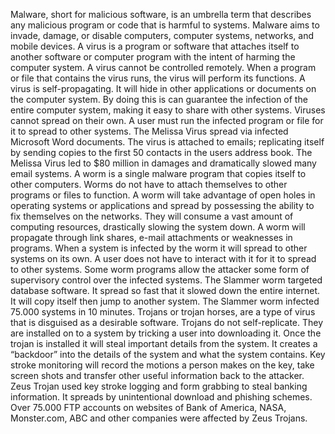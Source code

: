 Malware, short for malicious software, is an umbrella term that describes any malicious program or code that is harmful to systems.  Malware aims to invade, damage, or disable computers, computer systems, networks, and mobile devices.
A virus is a program or software that attaches itself to another software or computer program with the intent of harming the computer system.  A virus cannot be controlled remotely.  When a program or file that contains the virus runs, the virus will perform its functions.  A virus is self-propagating.  It will hide in other applications or documents on the computer system.  By doing this is can guarantee the infection of the entire computer system, making it easy to share with other systems.  Viruses cannot spread on their own.  A user must run the infected program or file for it to spread to other systems. The Melissa Virus spread via infected Microsoft Word documents.  The virus is attached to emails; replicating itself by sending copies to the first 50 contacts in the users address book.  The Melissa Virus led to $80 million in damages and dramatically slowed many email systems.
A worm is a single malware program that copies itself to other computers.  Worms do not have to attach themselves to other programs or files to function.  A worm will take advantage of open holes in operating systems or applications and spread by possessing the ability to fix themselves on the networks.  They will consume a vast amount of computing resources, drastically slowing the system down.  A worm will propagate through link shares, e-mail attachments or weaknesses in programs.  When a system is infected by the worm it will spread to other systems on its own.  A user does not have to interact with it for it to spread to other systems.  Some worm programs allow the attacker some form of supervisory control over the infected systems.  The Slammer worm targeted database software.  It spread so fast that it slowed down the entire internet.  It will copy itself then jump to another system.  The Slammer worm infected 75.000 systems in 10 minutes.
Trojans or trojan horses, are a type of virus that is disguised as a desirable software.  Trojans do not self-replicate.  They are installed on to a system by tricking a user into downloading it.  Once the trojan is installed it will steal important details from the system.  It creates a “backdoor” into the details of the system and what the system contains.  Key stroke monitoring will record the motions a person makes on the key, take screen shots and transfer other useful information back to the attacker.  Zeus Trojan used key stroke logging and form grabbing to steal banking information.  It spreads by unintentional download and phishing schemes.  Over 75.000 FTP accounts on websites of Bank of America, NASA, Monster.com, ABC and other companies were affected by Zeus Trojans.



